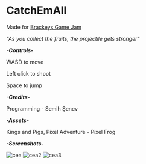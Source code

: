 # CatchEmAll

<p>Made for&nbsp;<a href="https://itch.io/jam/brackeys-5">Brackeys Game Jam</a><span></span></p>
<p><em>"As you collect the fruits, the projectile gets stronger"</em></p>
<p><strong><em>-Controls-</em></strong></p>
<p>WASD to move</p>
<p>Left click to shoot</p>
<p>Space to jump</p>
<p><strong><em>-Credits-</em></strong></p>
<p>Programming - Semih Şenev</p>
<p><strong><em>-Assets-</em></strong></p>
<p>Kings and Pigs, Pixel Adventure - Pixel Frog</p>
<p><strong><em>-Screenshots-</em></strong></p>

![cea](https://user-images.githubusercontent.com/37352722/108631089-60dea180-7479-11eb-933b-35d639b1da30.png)
![cea2](https://user-images.githubusercontent.com/37352722/108631090-62a86500-7479-11eb-922c-460999a61405.png)
![cea3](https://user-images.githubusercontent.com/37352722/108631092-6340fb80-7479-11eb-9443-a3ec070edc8c.png)

